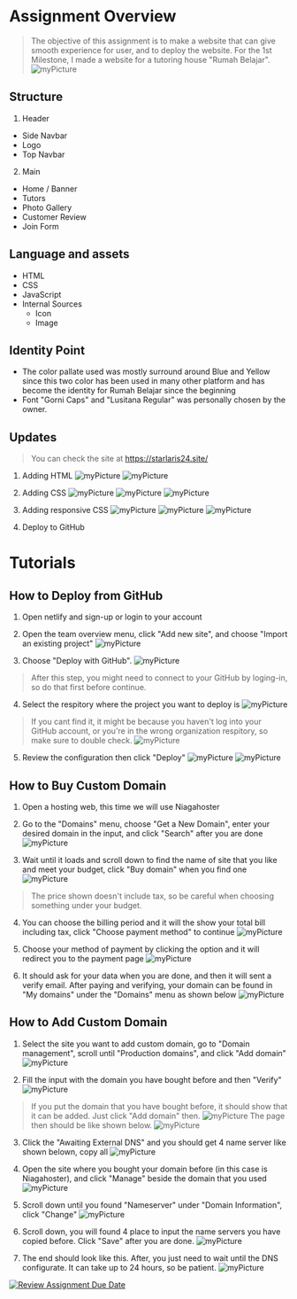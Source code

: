 # Assignment Overview
> The objective of this assignment is to make a website that can give smooth experience for user, and to deploy the website. For the 1st Milestone, I made a website for a tutoring house "Rumah Belajar".
![myPicture](./Assets/Screenshot21.png)

## Structure
1. Header
  - Side Navbar
  - Logo
  - Top Navbar
2. Main
  - Home / Banner
  - Tutors
  - Photo Gallery
  - Customer Review
  - Join Form

## Language and assets
- HTML
- CSS
- JavaScript
- Internal Sources
  - Icon
  - Image

## Identity Point
- The color pallate used was mostly surround around Blue and Yellow since this two color has been used in many other platform and has become the identity for Rumah Belajar since the beginning
- Font "Gorni Caps" and "Lusitana Regular" was personally chosen by the owner.

## Updates
> You can check the site at https://starlaris24.site/

1. Adding HTML
![myPicture](./Assets/Screenshot22.png)
![myPicture](./Assets/Screenshot23.png)

2. Adding CSS
![myPicture](./Assets/Screenshot24.png)
![myPicture](./Assets/Screenshot25.png)
![myPicture](./Assets/Screenshot26.png)

3. Adding responsive CSS
![myPicture](./Assets/Screenshot27.png)
![myPicture](./Assets/Screenshot28.png)
![myPicture](./Assets/Screenshot29.png)

4. Deploy to GitHub


# Tutorials
## How to Deploy from GitHub
1. Open netlify and sign-up or login to your account

2. Open the team overview menu, click "Add new site", and choose "Import an existing project"
![myPicture](./Assets/Screenshot1.png)

3. Choose "Deploy with GitHub".
![myPicture](./Assets/Screenshot2.png)

> After this step, you might need to connect to your GitHub by loging-in, so do that first before continue.

4. Select the respitory where the project you want to deploy is
![myPicture](./Assets/Screenshot3.png)

> If you cant find it, it might be because you haven't log into your GitHub account, or you're in the wrong organization respitory, so make sure to double check.
![myPicture](./Assets/Screenshot4.png)

5. Review the configuration then click "Deploy"
![myPicture](./Assets/Screenshot5.png)
![myPicture](./Assets/Screenshot6.png)


## How to Buy Custom Domain
1. Open a hosting web, this time we will use Niagahoster

2. Go to the "Domains" menu, choose "Get a New Domain", enter your desired domain in the input, and click "Search" after you are done
![myPicture](./Assets/Screenshot16.png)

3. Wait until it loads and scroll down to find the name of site that you like and meet your budget, click "Buy domain" when you find one
![myPicture](./Assets/Screenshot17.png)

> The price shown doesn't include tax, so be careful when choosing something under your budget.

4. You can choose the billing period and it will the show your total bill including tax, click "Choose payment method" to continue
![myPicture](./Assets/Screenshot18.png)

5. Choose your method of payment by clicking the option and it will redirect you to the payment page
![myPicture](./Assets/Screenshot19.png)

6. It should ask for your data when you are done, and then it will sent a verify email. After paying and verifying, your domain can be found in "My domains" under the "Domains" menu as shown below
![myPicture](./Assets/Screenshot20.png)


## How to Add Custom Domain
1. Select the site you want to add custom domain, go to "Domain management", scroll until "Production domains", and click "Add domain"
![myPicture](./Assets/Screenshot7.png)

2. Fill the input with the domain you have bought before and then "Verify"
![myPicture](./Assets/Screenshot8.png)

> If you put the domain that you have bought before, it should show that it can be added. Just click "Add domain" then.
![myPicture](./Assets/Screenshot9.png)
The page then should be like shown below.
![myPicture](./Assets/Screenshot10.png)

3. Click the "Awaiting External DNS" and you should get 4 name server like shown belown, copy all
![myPicture](./Assets/Screenshot11.png)

4. Open the site where you bought your domain before (in this case is Niagahoster), and click "Manage" beside the domain that you used
![myPicture](./Assets/Screenshot12.png)

5. Scroll down until you found "Nameserver" under "Domain Information", click "Change"
![myPicture](./Assets/Screenshot13.png)

6. Scroll down, you will found 4 place to input the name servers you have copied before. Click "Save" after you are done.
![myPicture](./Assets/Screenshot14.png) 

7. The end should look like this. After, you just need to wait until the DNS configurate. It can take up to 24 hours, so be patient.
![myPicture](./Assets/Screenshot15.png)


[![Review Assignment Due Date](https://classroom.github.com/assets/deadline-readme-button-24ddc0f5d75046c5622901739e7c5dd533143b0c8e959d652212380cedb1ea36.svg)](https://classroom.github.com/a/_e9whi2b)
